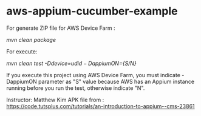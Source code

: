 # aws-appium-cucumber-example

For generate ZIP file for AWS Device Farm :

*mvn clean package*

For execute:

*mvn clean test -Ddevice=${udid} -DappiumON=${S/N}*

If you execute this project using AWS Device Farm, you must indicate -DappiumON parameter as "S" value because AWS has an Appium instance running before you run the test, otherwise indicate "N".


Instructor: Matthew Kim
APK file from : https://code.tutsplus.com/tutorials/an-introduction-to-appium--cms-23861
